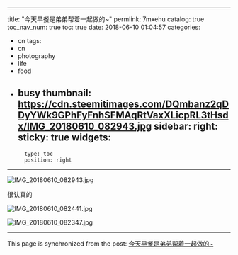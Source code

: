 
---
title: "今天早餐是弟弟帮着一起做的~"
permlink: 7mxehu
catalog: true
toc_nav_num: true
toc: true
date: 2018-06-10 01:04:57
categories:
- cn
tags:
- cn
- photography
- life
- food
- busy
thumbnail: https://cdn.steemitimages.com/DQmbanz2qDDyYWk9GPhFyFnhSFMAqRtVaxXLicpRL3tHsdx/IMG_20180610_082943.jpg
sidebar:
    right:
        sticky: true
widgets:
    -
        type: toc
        position: right
---


![IMG_20180610_082943.jpg](https://cdn.steemitimages.com/DQmbanz2qDDyYWk9GPhFyFnhSFMAqRtVaxXLicpRL3tHsdx/IMG_20180610_082943.jpg)

很认真的

![IMG_20180610_082441.jpg](https://cdn.steemitimages.com/DQmfXHWdCnk6L6qZiRu6PsAwiJ7Zy1FfdqS51sgtJ2jRxdm/IMG_20180610_082441.jpg)

![IMG_20180610_082347.jpg](https://cdn.steemitimages.com/DQmNpER6kqwzibsxVqq1KAf8T8r4XRUvaS8VpuBHLgfac1i/IMG_20180610_082347.jpg)

- - -

This page is synchronized from the post: [今天早餐是弟弟帮着一起做的~](https://steemit.com/@andrewma/7mxehu)
